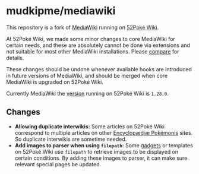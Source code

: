mudkipme/mediawiki
==================

This repository is a fork of [MediaWiki](https://www.mediawiki.org) running on [52Poké Wiki](https://wiki.52poke.com).

At 52Poké Wiki, we made some minor changes to core MediaWiki for certain needs, and these are absolutely cannot be done via extensions and not suitable for most other MediaWiki installations. Please [compare](https://github.com/wikimedia/mediawiki/compare/1.28.0...mudkipme:master) for details.

These changes should be undone whenever available hooks are introduced in future versions of MediaWiki, and should be merged when core MediaWiki is upgraded on 52Poké Wiki.

Currently MediaWiki the [version](https://wiki.52poke.com/wiki/Special:%E7%89%88%E6%9C%AC) running on 52Poké Wiki is `1.28.0`.

## Changes

* __Allowing duplicate interwikis:__ Some articles on 52Poké Wiki correspond to multiple articles on other [Encyclopædiæ Pokémonis](http://www.encyclopaediae-pokemonis.org/) sites. So duplicate interwikis are sometime needed.
* __Add images to parser when using `filepath`:__ Some [gadgets](https://wiki.52poke.com/wiki/Help:%E6%97%B6%E9%97%B4%E5%B0%8F%E5%B7%A5%E5%85%B7) or templates on 52Poké Wiki use `filepath` to retrieve images to be displayed on certain conditions. By adding these images to parser, it can make sure relevant special pages be updated.
